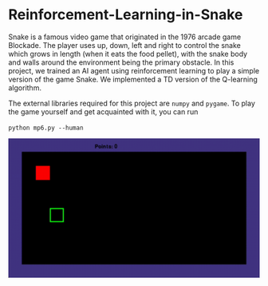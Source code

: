 # Reinforcement-Learning-in-Snake

Snake is a famous video game that originated in the 1976 arcade game Blockade. The player uses up, down, left and right to control the snake which grows in length (when it eats the food pellet), with the snake body and walls around the environment being the primary obstacle. In this project, we trained an AI agent using reinforcement learning to play a simple version of the game Snake. We implemented a TD version of the Q-learning algorithm.

The external libraries required for this project are `numpy` and `pygame`. To play the game yourself and get acquainted with it, you can run

`python mp6.py --human` 

![alt text](https://github.com/XiongjieDai/Reinforcement-Learning-in-Snake/blob/main/snake.gif)
